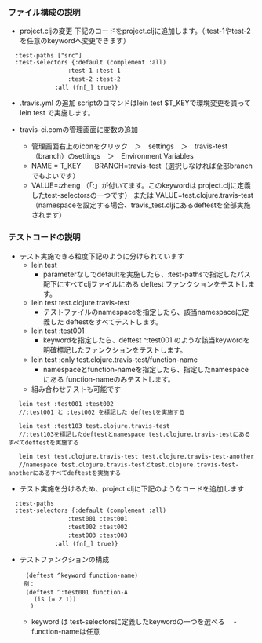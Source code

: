 ### ファイル構成の説明

- project.cljの変更
下記のコードをproject.cljに追加します。（:test-1やtest-2を任意のkeywordへ変更できます）
```
  :test-paths ["src"]
  :test-selectors {:default (complement :all)
   　　　　　    　:test-1 :test-1
  　　　　　    　 :test-2 :test-2
　　　　　　　　:all (fn[_] true)}
```

- .travis.yml の追加
scriptのコマンドはlein test $T_KEYで環境変更を貰って lein test で実施します。

- travis-ci.comの管理画面に変数の追加　
  - 管理画面右上のiconをクリック　＞　settings　＞　travis-test（branch）のsettings　＞　Environment Variables
  - NAME = T_KEY　　BRANCH=travis-test（選択しなければ全部branchでもよいです）       
  - VALUE=:zheng （「:」が付いてます。このkeywordは project.cljに定義したtest-selectorsの一つです）
  または VALUE=test.clojure.travis-test （namespaceを設定する場合、travis_test.cljにあるdeftestを全部実施されます）


### テストコードの説明

- テスト実施できる粒度下記のように分けられています
  - lein test
    - parameterなしでdefaultを実施したら、:test-pathsで指定したパス配下にすべてcljファイルにある deftest ファンクションをテストします。
  - lein test test.clojure.travis-test
    - テストファイルのnamespaceを指定したら、該当namespaceに定義した deftestをすべてテストします。
  - lein test :test001
    - keywordを指定したら、deftest ^:test001 のような該当keywordを明確標記したファンクションをテストします。
  - lein test :only test.clojure.travis-test/function-name 　
    - namespaceとfunction-nameを指定したら、指定したnamespaceにある function-nameのみテストします。
  - 組み合わせテストも可能です
```
   lein test :test001 :test002
   //:test001 と :test002 を標記した deftestを実施する

   lein test :test103 test.clojure.travis-test
   //:test103を標記したdeftestとnamespace test.clojure.travis-testにあるすべてdeftestを実施する

   lein test test.clojure.travis-test test.clojure.travis-test-another
   //namespace test.clojure.travis-testとtest.clojure.travis-test-anotherにあるすべてdeftestを実施する
```

- テスト実施を分けるため、project.cljに下記のようなコードを追加します
```
  :test-paths
  :test-selectors {:default (complement :all)
  　　　　　    　 :test001 :test001
  　　　　　    　 :test002 :test002
  　　　　　    　 :test003 :test003
　　　　　　　　:all (fn[_] true)}
```

- テストファンクションの構成

  ```
  　(deftest ^keyword function-name)
   例：
  　(deftest ^:test001 function-A
      (is (= 2 1))
     )
  ```
  - keyword は test-selectorsに定義したkeywordの一つを選べる
　- function-nameは任意
